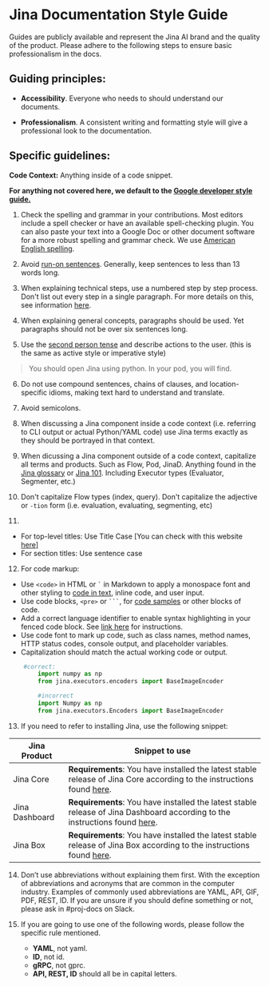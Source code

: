 
# Jina Documentation Style Guide

Guides are publicly available and represent the Jina AI brand and the quality of the product. Please adhere to the following steps to ensure basic professionalism in the docs.

## Guiding principles:

-   **Accessibility**. Everyone who needs to should understand our documents.

-   **Professionalism**. A consistent writing and formatting style will give a professional look to the documentation.

## Specific guidelines:

**Code Context:** Anything inside of a code snippet.  

**For anything not covered here, we default to the [Google developer style guide.](https://developers.google.com/style)**

1.  Check the spelling and grammar in your contributions. Most editors include a spell checker or have an available spell-checking plugin. You can also paste your text into a Google Doc or other document software for a more robust spelling and grammar check. We use [American English spelling](https://www.oxfordinternationalenglish.com/differences-in-british-and-american-spelling/).

2.  Avoid [run-on sentences](https://www.grammarly.com/blog/run-on-sentence-basics/?gclid=CjwKCAiA65iBBhB-EiwAW253W1hOQlSbJZy6pz-2IrzriLcR9zyVubamEH_vni7zjORgu8sv9x6XVBoCdRkQAvD_BwE&gclsrc=aw.ds). Generally, keep sentences to less than 13 words long.

3.  When explaining technical steps, use a numbered step by step process. Don't list out every step in a single paragraph. For more details on this, see information [here](https://developers.google.com/tech-writing/one/lists-and-tables).

4.  When explaining general concepts, paragraphs should be used. Yet paragraphs should not be over six sentences long.

5.  Use the [second person tense](https://www.grammarly.com/blog/first-second-and-third-person/) and describe actions to the user. (this is the same as active style or imperative style)

> You should open Jina using python.
> In your pod, you will find.

6.  Do not use compound sentences, chains of clauses, and location-specific idioms, making text hard to understand and translate.

7.  Avoid semicolons.

8. When discussing a Jina component inside a code context (i.e. referring to CLI output or actual Python/YAML code) use Jina terms exactly as they should be portrayed in that context.

9. When dicussing a Jina component outside of a code context, capitalize all terms and products. Such as Flow, Pod, JinaD. Anything found in the [Jina glossary](https://docs.jina.ai/chapters/glossary/glossary.html) or [Jina 101](https://docs.jina.ai/chapters/101/index.html). Including Executor types (Evaluator, Segmenter, etc.)

10. Don't capitalize Flow types (index, query). Don't capitalize the adjective or  `-tion`  form (i.e. evaluation, evaluating, segmenting, etc)

11.  
- For top-level titles: Use Title Case [You can check with this website [here\]
](https://titlecaseconverter.com/)		
- For section titles: Use sentence case

12. For code markup:
- Use `<code>` in HTML or `` ` `` in Markdown to apply a monospace font and other styling to [code in text](https://developers.google.com/style/code-in-text), inline code, and user input.
- Use code blocks, `<pre>` or ` ``` `, for [code samples](https://developers.google.com/style/code-samples) or other blocks of code.
- Add a correct language identifier to enable syntax highlighting in your fenced code block. See [link here](https://docs.github.com/en/github/writing-on-github/creating-and-highlighting-code-blocks#syntax-highlighting) for instructions.
- Use code font to mark up code, such as class names, method names, HTTP status codes, console output, and placeholder variables.
- Capitalization should match the actual working code or output. 

```python
	#correct:
    	import numpy as np
    	from jina.executors.encoders import BaseImageEncoder

    	#incorrect
    	import Numpy as np
    	from jina.executors.Encoders import BaseImageEncoder
```

13. If you need to refer to installing Jina, use the following snippet:

| Jina Product | Snippet to use |
|--|--|
| Jina Core | **Requirements**: You have installed the latest stable release of Jina Core according to the instructions found [here](https://docs.jina.ai/chapters/install/index.html).  |
| Jina Dashboard | **Requirements**: You have installed the latest stable release of Jina Dashboard according to the instructions found [here](https://github.com/jina-ai/dashboard).  |
| Jina Box | **Requirements**: You have installed the latest stable release of Jina Box according to the instructions found [here](https://docs.jina.ai/chapters/box/introduction/index.html).  |

14.  Don’t use abbreviations without explaining them first. With the exception of abbreviations and acronyms that are common in the computer industry. Examples of commonly used abbreviations are YAML, API, GIF, PDF, REST, ID. If you are unsure if you should define something or not, please ask in #proj-docs on Slack.

15. If you are going to use one of the following words, please follow the specific rule mentioned.
	- **YAML**, not yaml.
	- **ID**, not id.
	- **gRPC**, not gprc.
	- **API, REST, ID** should all be in capital letters.
